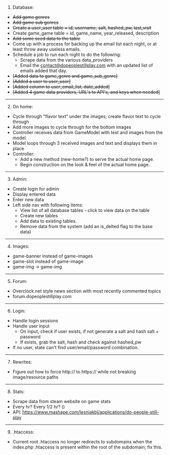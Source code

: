 
1. Database:
  - <del>Add game genres</del>
  - ~~Add game sub genres~~
  - ~~Create a user_user table = id, username, salt, hashed_pw, last_visit~~
  - Create game_game table = id, game_name, year_released, description
  - ~~Add some seed data to the table~~
  - Come up with a process for backing up the email list each night, or at least throw away useless emails.
  - Schedule a job to run each night to do the following:
    - Scrape data from the various data_providers
    - Email the contact@dopeoplestillplay.com with an updated list of emails added that day.
  - ~~[Added data to game_genre and game_sub_genre]~~
  - ~~[Added a user to user_user]~~
  - ~~[Added column to user_email_list, date_added]~~
  - ~~[Added 4 game data providers, URL's to API's, and keys when needed]~~
  
****

2. On home:
  - Cycle through "flavor text" under the images; create flavor text to cycle through
  - Add more images to cycle through for the bottom images
  - Controller receives data from GameModel with text and images from the model
  - Model loops through 3 received images and text and displays them in place
  - Controller:
    - Add a new method (new-home?) to serve the actual home page.
    - Begin construction on the look & feel of the actual home page.

****

3. Admin:
  - Create login for admin
  - Display entered data
  - Enter new data
  - Left side nav with following items:
    - View list of all database tables - click to view data on the table
    - Create new tables
    - Add data to existing tables. 
    - Remove data from the system (add an is_delted flag to the base data)

****

4. Images:
  - game-banner instead of game-images
  - game-slot instead of game-image
  - game-img -> game-img

****

5. Forum:
  - Overclock.net style news section with most recently commented topics
  - forum.dopeoplestillplay.com

****

6. Login:
  - Handle login sessions
  - Handle user input
    - On input, check if user exists, if not generate a salt and hash salt + password
    - If exists, grab the salt, hash and check against hashed_pw
  - If no user, state can't find user/email/password combination.

****

7. Rewrites:
  - Figure out how to force http:// to https:// while not breaking image/resource paths

****

8. Stats:
  - Scrape data from steam website on game stats
  - Every hr? Every 1/2 hr? ()
  - API: https://www.mashape.com/lesniakbj/applications/do-people-still-play

****

9. .htaccess:
  - Current root .htaccess no longer redirects to subdomains when the index.php .htaccess is present within the root of the subdomain; fix this.
	  
	
